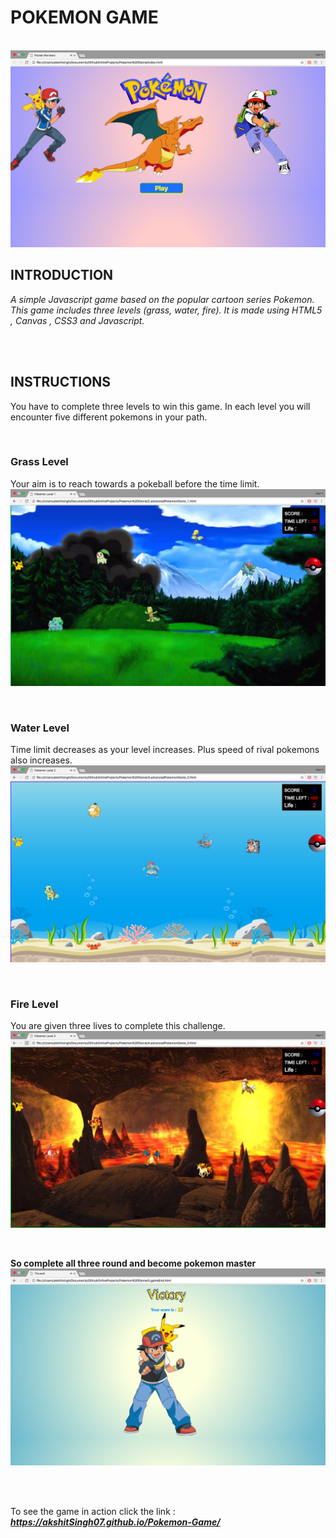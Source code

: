 # POKEMON GAME
<br>

<img  src = "https://github.com/akshitSingh07/Pokemon-Game/blob/master/Levels/start.png" />

## INTRODUCTION
*A simple Javascript game based on the popular cartoon series Pokemon. This game includes three levels (grass, water, fire).
It is made using HTML5 , Canvas , CSS3 and Javascript.*

<br>
<br>

## INSTRUCTIONS
You have to complete three levels to win this game. In each level you will encounter five different pokemons in your path.   

<br>

### Grass Level
Your aim is to reach towards a pokeball before the time limit.
<img  src = "https://github.com/akshitSingh07/Pokemon-Game/blob/master/Levels/Grass Level.png" />

<br>

### Water Level
Time limit decreases as your level increases. Plus speed of rival pokemons also increases.
<img  src = "https://github.com/akshitSingh07/Pokemon-Game/blob/master/Levels/Water Level.png" />

<br>

### Fire Level
You are given three lives to complete this challenge.
<img  src = "https://github.com/akshitSingh07/Pokemon-Game/blob/master/Levels/Fire Level.png" />

<br>

__So complete all three round and become pokemon master__
<img  src = "https://github.com/akshitSingh07/Pokemon-Game/blob/master/Levels/Victory.png" />


<br>
<br>

To see the game in action click the link :  **_https://akshitSingh07.github.io/Pokemon-Game/_**
